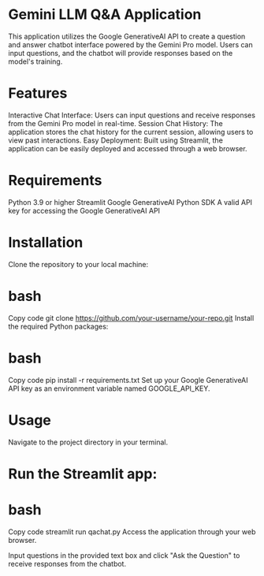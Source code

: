 # Gemini LLM Q&A Application
This application utilizes the Google GenerativeAI API to create a question and answer chatbot interface powered by the Gemini Pro model. Users can input questions, and the chatbot will provide responses based on the model's training.

# Features
Interactive Chat Interface: Users can input questions and receive responses from the Gemini Pro model in real-time.
Session Chat History: The application stores the chat history for the current session, allowing users to view past interactions.
Easy Deployment: Built using Streamlit, the application can be easily deployed and accessed through a web browser.
# Requirements
Python 3.9 or higher
Streamlit
Google GenerativeAI Python SDK
A valid API key for accessing the Google GenerativeAI API
# Installation
Clone the repository to your local machine:

# bash
Copy code
git clone https://github.com/your-username/your-repo.git
Install the required Python packages:

# bash
Copy code
pip install -r requirements.txt
Set up your Google GenerativeAI API key as an environment variable named GOOGLE_API_KEY.

# Usage
Navigate to the project directory in your terminal.

# Run the Streamlit app:

# bash
Copy code
streamlit run qachat.py
Access the application through your web browser.

Input questions in the provided text box and click "Ask the Question" to receive responses from the chatbot.
